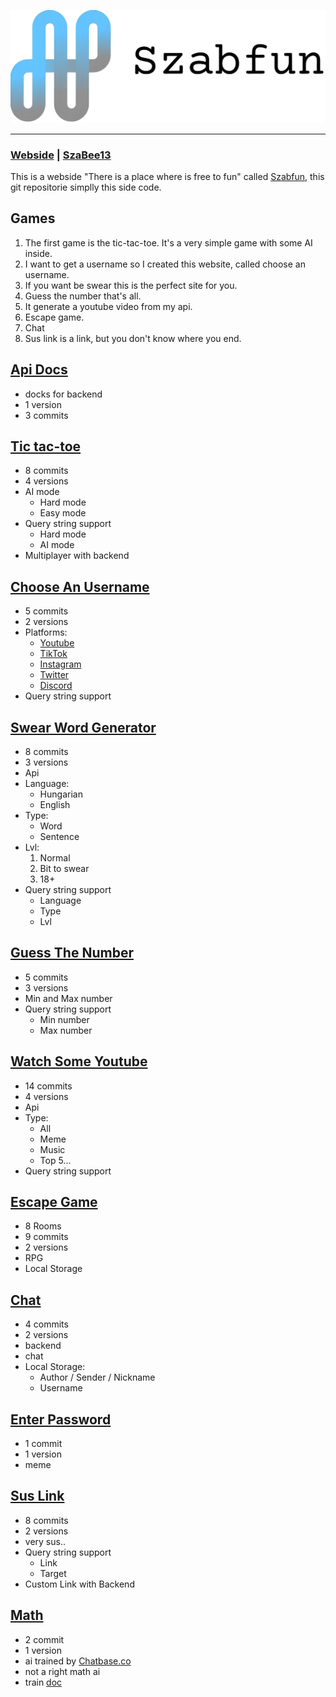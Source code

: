 
![Szabfun logo](img/logo-wide.png)

--------------------------------------------------------------------------------
### [Webside](https://szabfun.pages.dev) | [SzaBee13](https://szabfun.pages.dev/szabee13)
This is a webside "There is a place where is free to fun" called [Szabfun](https://szabfun.pages.dev), this git repositorie simplly this side code.

## Games
1. The first game is the tic-tac-toe. It's a very simple game with some AI inside.
2. I want to get a username so I created this website, called choose an username.
3. If you want be swear this is the perfect site for you.
4. Guess the number that's all.
5. It generate a youtube video from my api.
6. Escape game.
7. Chat
8. Sus link is a link, but you don't know where you end.

## [Api Docs](https://szabfun.pages.dev/docs/)
- docks for backend
- 1 version
- 3 commits

## [Tic tac-toe](https://szabfun.pages.dev/tic-tac-toe/)
- 8 commits
- 4 versions
- AI mode
  - Hard mode
  - Easy mode   
- Query string support
  - Hard mode
  - AI mode
- Multiplayer with backend

## [Choose An Username](https://szabfun.pages.dev/choose-an-username/)
- 5 commits
- 2 versions
- Platforms:
  - [Youtube](https://www.youtube.com)
  - [TikTok](https://www.tiktok.com)
  - [Instagram](https://www.instagram.com)
  - [Twitter](https://x.com)
  - [Discord](https://discord.com)
- Query string support

## [Swear Word Generator](https://szabfun.pages.dev/swear-word-generator/?lang=en&type=word&lvl=1)
- 8 commits
- 3 versions
- Api
- Language:
  - Hungarian
  - English
- Type:
  - Word
  - Sentence
- Lvl:
  1. Normal
  2. Bit to swear
  3. 18+
- Query string support
  - Language
  - Type
  - Lvl

## [Guess The Number](https://szabfun.pages.dev/guess-the-number/)
- 5 commits
- 3 versions
- Min and Max number
- Query string support
  - Min number
  - Max number

## [Watch Some Youtube](https://szabfun.pages.dev/watch-some-youtube/)
- 14 commits
- 4 versions
- Api
- Type:
  - All
  - Meme
  - Music
  - Top 5...
- Query string support

## [Escape Game](https://szabfun.pages.dev/escape-game/)
- 8 Rooms
- 9 commits
- 2 versions
- RPG
- Local Storage

## [Chat](https://szabfun.pages.dev/chat/)
- 4 commits
- 2 versions
- backend
- chat
- Local Storage:
  - Author / Sender / Nickname
  - Username

## [Enter Password](https://szabfun.pages.dev/enter-password)
- 1 commit
- 1 version
- meme

## [Sus Link](https://szabfun.pages.dev/sus-link)
- 8 commits
- 2 versions
- very sus..
- Query string support
  - Link
  - Target
- Custom Link with Backend

## [Math](https://szabfun.pages.dev)
- 2 commit
- 1 version
- ai trained by [Chatbase.co](https://chatbase.co)
- not a right math ai
- train [doc](./math/math.ai.txt)